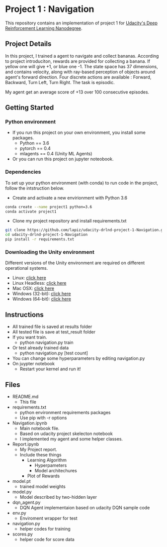 # Project 1 : Navigation

This repository contains an implementation of project 1 for [Udacity's Deep Reinforcement Learning Nanodegree](https://www.udacity.com/course/deep-reinforcement-learning-nanodegree--nd893).

## Project Details

In this project, I trained a agent to navigate and collect bananas. According to project introduciton, rewards are provided for collecting a banana. If yellow one will give +1, or blue one -1. The state space has 37 dimensions, and contains velocity, along with ray-based perception of objects around agent's forward direction. Four discrete actions are available : Forward, Backward, Turn Left, Turn Right. The task is episodic.

My agent get an average score of +13 over 100 consecutive episodes.

## Getting Started

### Python environment

- If you run this project on your own environment, you install some packages.
  - Python == 3.6
  - pytorch == 0.4
  - mlagents == 0.4 (Unity ML Agents)
- Or you can run this project on jupyter noteobook.

### Dependencies

To set up your python environment (with conda) to run code in the project, follow the intstruction below.

- Create and activate a new envirionment with Python 3.6

```bash
conda create --name project1 python=3.6
conda activate project1
```

- Clone my project repository and install requirements.txt

```bash
git clone https://github.com/lapiz/udacity-drlnd-project-1-Navigation.git
cd udacity-drlnd-project-1-Navigation
pip install -r requirements.txt
```

### Downloading the Unity environment

Different versions of the Unity environment are required on different operational systems.

- Linux: [click here](https://s3-us-west-1.amazonaws.com/udacity-drlnd/P1/Banana/Banana_Linux.zip)
- Linux Headless: [click here](https://s3-us-west-1.amazonaws.com/udacity-drlnd/P1/Banana/Banana_Linux_NoVis.zip)
- Mac OSX: [click here](https://s3-us-west-1.amazonaws.com/udacity-drlnd/P1/Banana/Banana.app.zip)
- Windows (32-bit): [click here](https://s3-us-west-1.amazonaws.com/udacity-drlnd/P1/Banana/Banana_Windows_x86.zip)
- Windows (64-bit): [click here](https://s3-us-west-1.amazonaws.com/udacity-drlnd/P1/Banana/Banana_Windows_x86_64.zip)
  
## Instructions

- All trained file is saved at results folder
- All tested file is save at test_result folder
- If you want train.
  - python navigation.py train
- Or test already trained data
  - python navigation.py [test count]
- You can change some hyperparameters by editing navigation.py
- On juypter notebook
  - Restart your kernel and run it!

## Files

- README.md
  - This file
- requirements.txt
  - python environment requirements packages
  - Use pip with -r options
- Navigation.ipynb
  - Main notebook file.
  - Based on udacity project skelecton notebook
  - I implemented my agent and some helper classes.
- Report.ipynb
  - My Project report.
  - Include these things
    - Learning Algorithm
      - Hyperpameters
      - Model architechures
    - Plot of Rewards
- model.pt
  - trained model weights
- model.py
  - Model described by two-hidden layer
- dqn_agent.py
  - DQN Agent implementaion based on udacity DQN sample code
- env.py
  - Enviroment wrapper for test
- navigation.py
  - helper codes for training
- scores.py
  - helper code for score data
